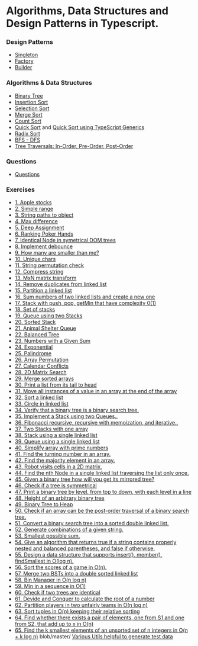 # Algorithms, Data Structures and Design Patterns in Typescript.

### Design Patterns

- <a href="https://github.com/bitwhys/algorithms-datastructures-typescript/blob/master/patterns/Singleton.md">Singleton</a>
- <a href="https://github.com/bitwhys/algorithms-datastructures-typescript/blob/master/patterns/Factory.md">Factory</a>
- <a href="https://github.com/bitwhys/algorithms-datastructures-typescript/blob/master/patterns/Builder.md">Builder</a>

### Algorithms & Data Structures

- <a href="https://github.com/bitwhys/algorithms-datastructures-typescript/blob/master/algorithms/binarytree.md">Binary Tree</a>
- <a href="https://github.com/bitwhys/algorithms-datastructures-typescript/blob/master/algorithms/insertionSort.md">Insertion Sort</a>
- <a href="https://github.com/bitwhys/algorithms-datastructures-typescript/blob/master/algorithms/selectionSort.md">Selection  Sort</a>
- <a href="https://github.com/bitwhys/algorithms-datastructures-typescript/blob/master/algorithms/mergeSort.md">Merge  Sort</a>
- <a href="https://github.com/bitwhys/algorithms-datastructures-typescript/blob/master/algorithms/countSort.md">Count  Sort</a>
- <a href="https://github.com/bitwhys/algorithms-datastructures-typescript/blob/master/algorithms/quickSort.md">Quick  Sort</a> and <a href="algorithms/quickSort_generic.md">Quick Sort using TypeScript Generics<a/>
- <a href="https://github.com/bitwhys/algorithms-datastructures-typescript/blob/master/algorithms/radixSort.md">Radix  Sort</a>
- <a href="https://github.com/bitwhys/algorithms-datastructures-typescript/blob/master/algorithms/bfs-dfs.md">BFS - DFS</a>
- <a href="https://github.com/bitwhys/algorithms-datastructures-typescript/blob/master/algorithms/tree_traversal.md">Tree Traversals: In-Order, Pre-Order, Post-Order</a>

### Questions

- <a href="https://github.com/bitwhys/algorithms-datastructures-typescript/questions.md">Questions</a>

### Exercises

- <a href="https://github.com/bitwhys/algorithms-datastructures-typescript/blob/master/src/exercise-1/readme.md">1. Apple stocks</a>
- <a href="https://github.com/bitwhys/algorithms-datastructures-typescript/blob/master/src/exercise-2/readme.md">2. Simple range</a>
- <a href="https://github.com/bitwhys/algorithms-datastructures-typescript/blob/master/src/exercise-3/readme.md">3. String paths to object</a>
- <a href="https://github.com/bitwhys/algorithms-datastructures-typescript/blob/master/src/exercise-4/readme.md">4. Max difference</a>
- <a href="https://github.com/bitwhys/algorithms-datastructures-typescript/blob/master/src/exercise-5/readme.md">5. Deep Assignment</a>
- <a href="https://github.com/bitwhys/algorithms-datastructures-typescript/blob/master/src/exercise-6/readme.md">6. Ranking Poker Hands</a>
- <a href="https://github.com/bitwhys/algorithms-datastructures-typescript/blob/master/src/exercise-7/readme.md">7. Identical Node in symetrical DOM trees</a>
- <a href="https://github.com/bitwhys/algorithms-datastructures-typescript/blob/master/src/exercise-8/readme.md">8. Implement debounce</a>
- <a href="https://github.com/bitwhys/algorithms-datastructures-typescript/blob/master/src/exercise-9/readme.md">9. How many are smaller than me?</a>
- <a href="https://github.com/bitwhys/algorithms-datastructures-typescript/blob/master/src/exercise-10/readme.md">10. Unique chars</a>
- <a href="https://github.com/bitwhys/algorithms-datastructures-typescript/blob/master/src/exercise-11/readme.md">11. String permutation check</a>
- <a href="https://github.com/bitwhys/algorithms-datastructures-typescript/blob/master/src/exercise-12/readme.md">12. Compress string</a>
- <a href="https://github.com/bitwhys/algorithms-datastructures-typescript/blob/master/src/exercise-13/readme.md">13. MxN matrix transform</a>
- <a href="https://github.com/bitwhys/algorithms-datastructures-typescript/blob/master/src/exercise-14/readme.md">14. Remove duplicates from linked list</a>
- <a href="https://github.com/bitwhys/algorithms-datastructures-typescript/blob/master/src/exercise-15/readme.md">15. Partition a linked list</a>
- <a href="https://github.com/bitwhys/algorithms-datastructures-typescript/blob/master/src/exercise-16/readme.md">16. Sum numbers of two linked lists and create a new one</a>
- <a href="https://github.com/bitwhys/algorithms-datastructures-typescript/blob/master/src/exercise-17/readme.md">17. Stack with push, pop, getMin that have complexity 0(1)</a>
- <a href="https://github.com/bitwhys/algorithms-datastructures-typescript/blob/master/src/exercise-18/readme.md">18. Set of stacks</a>
- <a href="https://github.com/bitwhys/algorithms-datastructures-typescript/blob/master/src/exercise-19/readme.md">19. Queue using two Stacks</a>
- <a href="https://github.com/bitwhys/algorithms-datastructures-typescript/blob/master/src/exercise-20/readme.md">20. Sorted Stack</a>
- <a href="https://github.com/bitwhys/algorithms-datastructures-typescript/blob/master/src/exercise-21/readme.md">21. Animal Shelter Queue</a>
- <a href="https://github.com/bitwhys/algorithms-datastructures-typescript/blob/master/src/exercise-22/readme.md">22. Balanced Tree</a>
- <a href="https://github.com/bitwhys/algorithms-datastructures-typescript/blob/master/src/exercise-23/readme.md">23. Numbers with a Given Sum</a>
- <a href="https://github.com/bitwhys/algorithms-datastructures-typescript/blob/master/src/exercise-24/readme.md">24. Exponential</a>
- <a href="https://github.com/bitwhys/algorithms-datastructures-typescript/blob/master/src/exercise-25/readme.md">25. Palindrome</a>
- <a href="https://github.com/bitwhys/algorithms-datastructures-typescript/blob/master/src/exercise-26/readme.md">26. Array Permutation</a>
- <a href="https://github.com/bitwhys/algorithms-datastructures-typescript/blob/master/src/exercise-27/readme.md">27. Calendar Conflicts</a>
- <a href="https://github.com/bitwhys/algorithms-datastructures-typescript/blob/master/src/exercise-28/readme.md">28. 2D Matrix Search</a>
- <a href="https://github.com/bitwhys/algorithms-datastructures-typescript/blob/master/src/exercise-29/readme.md">29. Merge sorted arrays</a>
- <a href="https://github.com/bitwhys/algorithms-datastructures-typescript/blob/master/src/exercise-30/readme.md">30. Print a list from its tail to head</a>
- <a href="https://github.com/bitwhys/algorithms-datastructures-typescript/blob/master/src/exercise-31/readme.md">31. Move all instances of a value in an array at the end of the array</a>
- <a href="https://github.com/bitwhys/algorithms-datastructures-typescript/blob/master/src/exercise-32/readme.md">32. Sort a linked list</a>
- <a href="https://github.com/bitwhys/algorithms-datastructures-typescript/blob/master/src/exercise-33/readme.md">33. Circle in linked list</a>
- <a href="https://github.com/bitwhys/algorithms-datastructures-typescript/blob/master/src/exercise-34/readme.md">34. Verify that a binary tree is a binary search tree.</a>
- <a href="https://github.com/bitwhys/algorithms-datastructures-typescript/blob/master/src/exercise-35/readme.md">35. Implement a Stack using two Queues..</a>
- <a href="https://github.com/bitwhys/algorithms-datastructures-typescript/blob/master/src/exercise-36/readme.md">36. Fibonacci recursive, recursive with memoization, and iterative..</a>
- <a href="https://github.com/bitwhys/algorithms-datastructures-typescript/blob/master/src/exercise-37/readme.md">37. Two Stacks with one array</a>
- <a href="https://github.com/bitwhys/algorithms-datastructures-typescript/blob/master/src/exercise-38/readme.md">38. Stack using a single linked list</a>
- <a href="https://github.com/bitwhys/algorithms-datastructures-typescript/blob/master/src/exercise-39/readme.md">39. Queue using a single linked list</a>
- <a href="https://github.com/bitwhys/algorithms-datastructures-typescript/blob/master/src/exercise-40/readme.md">40. Simplify array with prime numbers</a>
- <a href="https://github.com/bitwhys/algorithms-datastructures-typescript/blob/master/src/exercise-41/readme.md">41. Find the turning number in an array.</a>
- <a href="https://github.com/bitwhys/algorithms-datastructures-typescript/blob/master/src/exercise-42/readme.md">42. Find the majority element in an array.</a>
- <a href="https://github.com/bitwhys/algorithms-datastructures-typescript/blob/master/src/exercise-43/readme.md">43. Robot visits cells in a 2D matrix.</a>
- <a href="https://github.com/bitwhys/algorithms-datastructures-typescript/blob/master/src/exercise-44/readme.md">44. Find the nth Node in a single linked list traversing the list only once.</a>
- <a href="https://github.com/bitwhys/algorithms-datastructures-typescript/blob/master/src/exercise-45/readme.md">45. Given a binary tree how will you get its mirrored tree?</a>
- <a href="https://github.com/bitwhys/algorithms-datastructures-typescript/blob/master/src/exercise-46/readme.md">46. Check if a tree is symmetrical</a>
- <a href="https://github.com/bitwhys/algorithms-datastructures-typescript/blob/master/src/exercise-47/readme.md">47. Print a binary tree by level, from top to down, with each level in a line</a>
- <a href="https://github.com/bitwhys/algorithms-datastructures-typescript/blob/master/src/exercise-48/readme.md">48. Height of an arbitrary binary tree</a>
- <a href="https://github.com/bitwhys/algorithms-datastructures-typescript/blob/master/src/exercise-49/readme.md">49. Binary Tree to Heap</a>
- <a href="https://github.com/bitwhys/algorithms-datastructures-typescript/blob/master/src/exercise-50/readme.md">50. Check if an array can be the post-order traversal of a binary search tree.</a>
- <a href="https://github.com/bitwhys/algorithms-datastructures-typescript/blob/master/src/exercise-51/readme.md">51. Convert a binary search tree into a sorted double linked list.</a>
- <a href="https://github.com/bitwhys/algorithms-datastructures-typescript/blob/master/src/exercise-52/readme.md">52. Generate combinations of a given string.</a>
- <a href="https://github.com/bitwhys/algorithms-datastructures-typescript/blob/master/src/exercise-53/readme.md">53. Smallest possible sum.</a>
- <a href="https://github.com/bitwhys/algorithms-datastructures-typescript/blob/master/src/exercise-54/readme.md">54. Give an algorithm that returns true if a string contains properly nested and balanced parentheses, and false if otherwise.</a>
- <a href="https://github.com/bitwhys/algorithms-datastructures-typescript/blob/master/src/exercise-55/readme.md">55. Design a data structure that supports insert(), member(), findSmallest in O(log n).</a>
- <a href="https://github.com/bitwhys/algorithms-datastructures-typescript/blob/master/src/exercise-56/readme.md">56. Sort the scores of a game in O(n).</a>
- <a href="https://github.com/bitwhys/algorithms-datastructures-typescript/blob/master/src/exercise-57/readme.md">57. Merge two BSTs into a double sorted linked list</a>
- <a href="https://github.com/bitwhys/algorithms-datastructures-typescript/blob/master/src/exercise-58/readme.md">58. Bin Manager in O(n log n)</a>
- <a href="https://github.com/bitwhys/algorithms-datastructures-typescript/blob/master/src/exercise-59/readme.md">59. Min in a sequence in O(1)</a>
- <a href="https://github.com/bitwhys/algorithms-datastructures-typescript/blob/master/src/exercise-60/readme.md">60. Check if two trees are identical</a>
- <a href="https://github.com/bitwhys/algorithms-datastructures-typescript/blob/master/src/exercise-61/readme.md">61. Devide and Conquer to calculate the root of a number</a>
- <a href="https://github.com/bitwhys/algorithms-datastructures-typescript/blob/master/src/exercise-62/readme.md">62. Partition players in two unfairly teams in O(n log n)</a>
- <a href="https://github.com/bitwhys/algorithms-datastructures-typescript/blob/master/src/exercise-63/readme.md">63. Sort tuples in O(n) keeping their relative sorting</a>
- <a href="https://github.com/bitwhys/algorithms-datastructures-typescript/blob/master/src/exercise-64/readme.md">64. Find whether there exists a pair of elements, one from S1 and one from S2, that add up to x in O(n)</a>
- <a href="https://github.com/bitwhys/algorithms-datastructures-typescript/blob/master/src/exercise-65/readme.md">65. Find the k smallest elements of an unsorted set of n integers in O(n + k log n)</a>
blob/master/
<a href="https://github.com/bitwhys/algorithms-datastructures-typescript/src/utils/index.ts">Various Utils helpful to generate test data</a>
